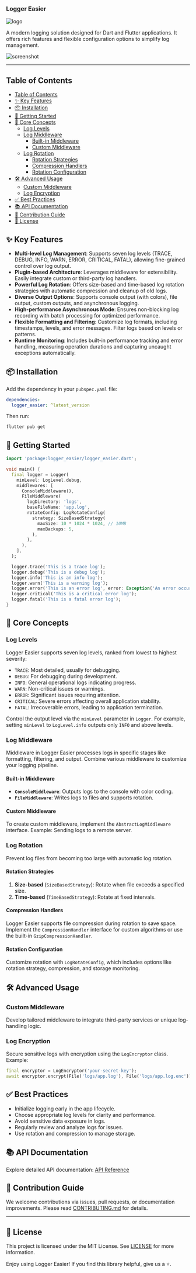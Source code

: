 ### Logger Easier

![logo](https://raw.githubusercontent.com/jacklee1995/flutter_logger_easier/refs/heads/master/logo.png)

A modern logging solution designed for Dart and Flutter applications. It offers rich features and flexible configuration options to simplify log management.

![screenshot](https://raw.githubusercontent.com/jacklee1995/flutter_logger_easier/refs/heads/master/screenshot.png)

---

## Table of Contents

- [Table of Contents](#table-of-contents)
- [✨ Key Features](#-key-features)
- [📦 Installation](#-installation)
- [🚀 Getting Started](#-getting-started)
- [📖 Core Concepts](#-core-concepts)
  - [Log Levels](#log-levels)
  - [Log Middleware](#log-middleware)
    - [Built-in Middleware](#built-in-middleware)
    - [Custom Middleware](#custom-middleware)
  - [Log Rotation](#log-rotation)
    - [Rotation Strategies](#rotation-strategies)
    - [Compression Handlers](#compression-handlers)
    - [Rotation Configuration](#rotation-configuration)
- [🛠️ Advanced Usage](#️-advanced-usage)
  - [Custom Middleware](#custom-middleware-1)
  - [Log Encryption](#log-encryption)
- [✅ Best Practices](#-best-practices)
- [📚 API Documentation](#-api-documentation)
- [👏 Contribution Guide](#-contribution-guide)
- [📜 License](#-license)



## ✨ Key Features

- **Multi-level Log Management**: Supports seven log levels (TRACE, DEBUG, INFO, WARN, ERROR, CRITICAL, FATAL), allowing fine-grained control over log output.
- **Plugin-based Architecture**: Leverages middleware for extensibility. Easily integrate custom or third-party log handlers.
- **Powerful Log Rotation**: Offers size-based and time-based log rotation strategies with automatic compression and cleanup of old logs.
- **Diverse Output Options**: Supports console output (with colors), file output, custom outputs, and asynchronous logging.
- **High-performance Asynchronous Mode**: Ensures non-blocking log recording with batch processing for optimized performance.
- **Flexible Formatting and Filtering**: Customize log formats, including timestamps, levels, and error messages. Filter logs based on levels or patterns.
- **Runtime Monitoring**: Includes built-in performance tracking and error handling, measuring operation durations and capturing uncaught exceptions automatically.



## 📦 Installation

Add the dependency in your `pubspec.yaml` file:

```yaml
dependencies:
  logger_easier: ^latest_version
```

Then run:

```bash
flutter pub get
```



## 🚀 Getting Started

```dart
import 'package:logger_easier/logger_easier.dart';

void main() {
  final logger = Logger(
    minLevel: LogLevel.debug,
    middlewares: [
      ConsoleMiddleware(),
      FileMiddleware(
        logDirectory: 'logs',
        baseFileName: 'app.log',
        rotateConfig: LogRotateConfig(
          strategy: SizeBasedStrategy(
            maxSize: 10 * 1024 * 1024, // 10MB
            maxBackups: 5,
          ),
        ),
      ),
    ],
  );

  logger.trace('This is a trace log');
  logger.debug('This is a debug log');
  logger.info('This is an info log');
  logger.warn('This is a warning log');
  logger.error('This is an error log', error: Exception('An error occurred'));
  logger.critical('This is a critical error log');
  logger.fatal('This is a fatal error log');
}
```



## 📖 Core Concepts

### Log Levels

Logger Easier supports seven log levels, ranked from lowest to highest severity:

- `TRACE`: Most detailed, usually for debugging.
- `DEBUG`: For debugging during development.
- `INFO`: General operational logs indicating progress.
- `WARN`: Non-critical issues or warnings.
- `ERROR`: Significant issues requiring attention.
- `CRITICAL`: Severe errors affecting overall application stability.
- `FATAL`: Irrecoverable errors, leading to application termination.

Control the output level via the `minLevel` parameter in `Logger`. For example, setting `minLevel` to `LogLevel.info` outputs only `INFO` and above levels.



### Log Middleware

Middleware in Logger Easier processes logs in specific stages like formatting, filtering, and output. Combine various middleware to customize your logging pipeline.

#### Built-in Middleware

- **`ConsoleMiddleware`**: Outputs logs to the console with color coding.
- **`FileMiddleware`**: Writes logs to files and supports rotation.

#### Custom Middleware

To create custom middleware, implement the `AbstractLogMiddleware` interface. Example: Sending logs to a remote server.



### Log Rotation

Prevent log files from becoming too large with automatic log rotation. 

#### Rotation Strategies

1. **Size-based** (`SizeBasedStrategy`): Rotate when file exceeds a specified size.
2. **Time-based** (`TimeBasedStrategy`): Rotate at fixed intervals.

#### Compression Handlers

Logger Easier supports file compression during rotation to save space. Implement the `CompressionHandler` interface for custom algorithms or use the built-in `GzipCompressionHandler`.

#### Rotation Configuration

Customize rotation with `LogRotateConfig`, which includes options like rotation strategy, compression, and storage monitoring.



## 🛠️ Advanced Usage

### Custom Middleware

Develop tailored middleware to integrate third-party services or unique log-handling logic.

### Log Encryption

Secure sensitive logs with encryption using the `LogEncryptor` class. Example:

```dart
final encryptor = LogEncryptor('your-secret-key');
await encryptor.encrypt(File('logs/app.log'), File('logs/app.log.enc'));
```

## ✅ Best Practices

- Initialize logging early in the app lifecycle.
- Choose appropriate log levels for clarity and performance.
- Avoid sensitive data exposure in logs.
- Regularly review and analyze logs for issues.
- Use rotation and compression to manage storage.


## 📚 API Documentation

Explore detailed API documentation: [API Reference](https://pub.dev/documentation/logger_easier/latest/)


## 👏 Contribution Guide

We welcome contributions via issues, pull requests, or documentation improvements. Please read [CONTRIBUTING.md](https://github.com/jacklee1995/flutter_logger_easier/blob/master/CONTRIBUTING.md) for details.

---

## 📜 License

This project is licensed under the MIT License. See [LICENSE](https://github.com/jacklee1995/flutter_logger_easier/blob/master/LICENSE) for more information.

Enjoy using Logger Easier! If you find this library helpful, give us a ⭐️.